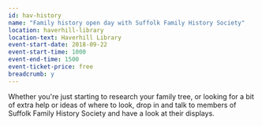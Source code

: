 ```yaml
---
id: hav-history
name: "Family history open day with Suffolk Family History Society"
location: haverhill-library
location-text: Haverhill Library
event-start-date: 2018-09-22
event-start-time: 1000
event-end-time: 1500
event-ticket-price: free
breadcrumb: y
---
```


Whether you're just starting to research your family tree, or looking for a bit of extra help or ideas of where to look, drop in and talk to members of Suffolk Family History Society and have a look at their displays.
